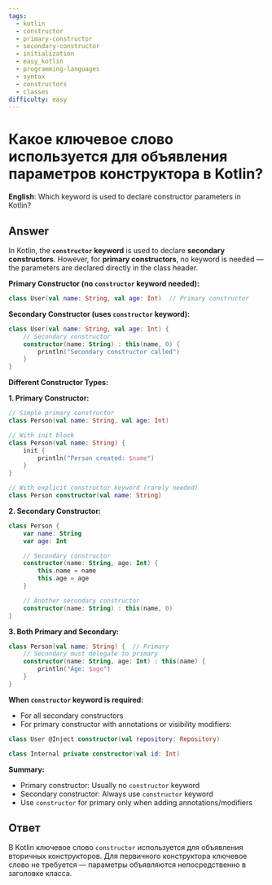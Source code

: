 ```yaml
---
tags:
  - kotlin
  - constructor
  - primary-constructor
  - secondary-constructor
  - initialization
  - easy_kotlin
  - programming-languages
  - syntax
  - constructors
  - classes
difficulty: easy
---
```


# Какое ключевое слово используется для объявления параметров конструктора в Kotlin?

**English**: Which keyword is used to declare constructor parameters in Kotlin?

## Answer

In Kotlin, the **`constructor` keyword** is used to declare **secondary constructors**. However, for **primary constructors**, no keyword is needed — the parameters are declared directly in the class header.

**Primary Constructor (no `constructor` keyword needed):**
```kotlin
class User(val name: String, val age: Int)  // Primary constructor
```

**Secondary Constructor (uses `constructor` keyword):**
```kotlin
class User(val name: String, val age: Int) {
    // Secondary constructor
    constructor(name: String) : this(name, 0) {
        println("Secondary constructor called")
    }
}
```

**Different Constructor Types:**

**1. Primary Constructor:**
```kotlin
// Simple primary constructor
class Person(val name: String, val age: Int)

// With init block
class Person(val name: String) {
    init {
        println("Person created: $name")
    }
}

// With explicit constructor keyword (rarely needed)
class Person constructor(val name: String)
```

**2. Secondary Constructor:**
```kotlin
class Person {
    var name: String
    var age: Int

    // Secondary constructor
    constructor(name: String, age: Int) {
        this.name = name
        this.age = age
    }

    // Another secondary constructor
    constructor(name: String) : this(name, 0)
}
```

**3. Both Primary and Secondary:**
```kotlin
class Person(val name: String) {  // Primary
    // Secondary must delegate to primary
    constructor(name: String, age: Int) : this(name) {
        println("Age: $age")
    }
}
```

**When `constructor` keyword is required:**
- For all secondary constructors
- For primary constructor with annotations or visibility modifiers:

```kotlin
class User @Inject constructor(val repository: Repository)

class Internal private constructor(val id: Int)
```

**Summary:**
- Primary constructor: Usually no `constructor` keyword
- Secondary constructor: Always use `constructor` keyword
- Use `constructor` for primary only when adding annotations/modifiers

## Ответ

В Kotlin ключевое слово `constructor` используется для объявления вторичных конструкторов. Для первичного конструктора ключевое слово не требуется — параметры объявляются непосредственно в заголовке класса.

